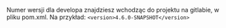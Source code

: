 Numer wersji dla developa znajdziesz wchodząc do projektu na gitlabie, w pliku pom.xml.
Na przykład: `<version>4.6.0-SNAPSHOT</version>`